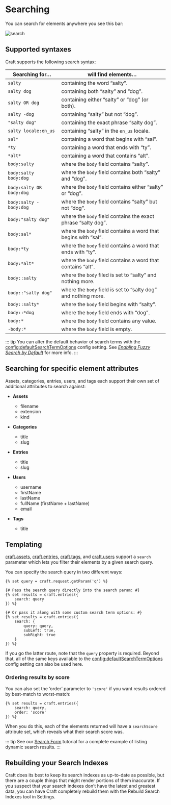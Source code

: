 # Searching

You can search for elements anywhere you see this bar:

![search](https://craftcmsassets.craftcdn.com/images/docs/search.png)

## Supported syntaxes

Craft supports the following search syntax:

Searching for… | will find elements…
-|-
`salty` | containing the word “salty”.
`salty dog` | containing both “salty” and “dog”.
`salty OR dog` | containing either “salty” or “dog” (or both).
`salty -dog` | containing “salty” but not “dog”.
`"salty dog"` | containing the exact phrase “salty dog”.
`salty locale:en_us` | containing “salty” in the `en_us` locale.
`sal*` | containing a word that begins with “sal”.
`*ty` | containing a word that ends with “ty”.
`*alt*` | containing a word that contains “alt”.
`body:salty` | where the `body` field contains “salty”.
`body:salty body:dog` | where the `body` field contains both “salty” and “dog”.
`body:salty OR body:dog` | where the `body` field contains either “salty” or “dog”.
`body:salty -body:dog` | where the `body` field contains “salty” but not “dog”.
`body:"salty dog"` | where the `body` field contains the exact phrase “salty dog”.
`body:sal*` | where the `body` field contains a word that begins with “sal”.
`body:*ty` | where the `body` field contains a word that ends with “ty”.
`body:*alt*` | where the `body` field contains a word that contains “alt”.
`body::salty` | where the `body` filed is set to “salty” and nothing more.
`body::"salty dog"` | where the `body` field is set to “salty dog” and nothing more.
`body::salty*` | where the `body` field begins with “salty”.
`body::*dog` | where the `body` field ends with “dog”.
`body:*` | where the `body` field contains any value.
`-body:*` | where the `body` field is empty.

::: tip
You can alter the default behavior of search terms with the <config:defaultSearchTermOptions> config setting. See _[Enabling Fuzzy Search by Default](https://craftcms.com/support/enabling-fuzzy-search-by-default)_ for more info.
:::

## Searching for specific element attributes

Assets, categories, entries, users, and tags each support their own set of additional attributes to search against:

* **Assets**

  - filename
  - extension
  - kind

* **Categories**

  - title
  - slug

* **Entries**

  - title
  - slug

* **Users**

  - username
  - firstName
  - lastName
  - fullName (firstName + lastName)
  - email

* **Tags**

  - title


## Templating

[craft.assets](templating/craft.assets.md), [craft.entries](templating/craft.entries.md), [craft.tags](templating/craft.tags.md), and [craft.users](templating/craft.users.md) support a `search` parameter which lets you filter their elements by a given search query.

You can specify the search query in two different ways:

```twig
{% set query = craft.request.getParam('q') %}

{# Pass the search query directly into the search param: #}
{% set results = craft.entries({
    search: query
}) %}

{# Or pass it along with some custom search term options: #}
{% set results = craft.entries({
    search: {
        query: query,
        subLeft: true,
        subRight: true
    }
}) %}
```

If you go the latter route, note that the `query` property is required. Beyond that, all of the same keys available to the <config:defaultSearchTermOptions> config setting can also be used here.

### Ordering results by score

You can also set the ‘order’ parameter to `'score'` if you want results ordered by best-match to worst-match:

```twig
{% set results = craft.entries({
    search: query,
    order: 'score'
}) %}
```

When you do this, each of the elements returned will have a `searchScore` attribute set, which reveals what their search score was.

::: tip
See our [Search Form](templating/search-form.md) tutorial for a complete example of listing dynamic search results.
:::

## Rebuilding your Search Indexes

Craft does its best to keep its search indexes as up-to-date as possible, but there are a couple things that might render portions of them inaccurate. If you suspect that your search indexes don’t have the latest and greatest data, you can have Craft completely rebuild them with the Rebuild Search Indexes tool in Settings.
